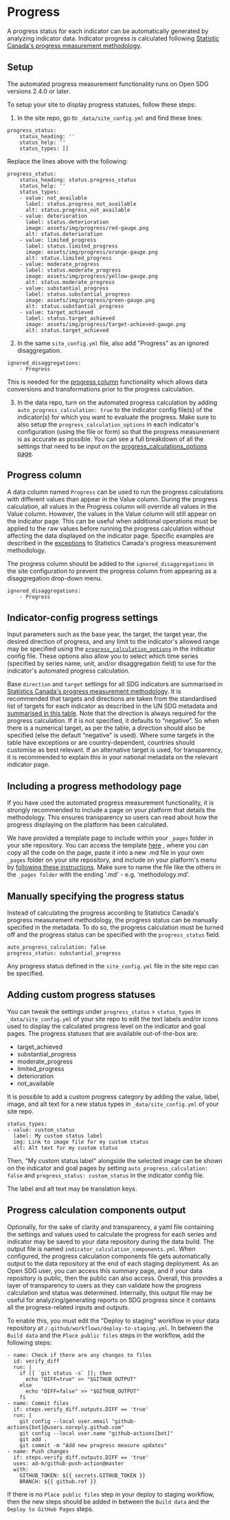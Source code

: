 <h1>Progress</h1>

A progress status for each indicator can be automatically generated by analyzing indicator data. Indicator progress is calculated following [Statistic Canada's progress measurement methodology](https://sdggif-data-canada-oddcmi-donnee.github.io/methodology/).

## Setup

The automated progress measurement functionality runs on Open SDG versions 2.4.0 or later.

To setup your site to display progress statuses, follow these steps:

1. In the site repo, go to `_data/site_config.yml` and find these lines:

```
progress_status:
    status_heading: ''
    status_help: ''
    status_types: []
```
Replace the lines above with the following:
```
progress_status:
    status_heading: status.progress_status
    status_help: ''
    status_types:
    - value: not_available
      label: status.progress_not_available
      alt: status.progress_not_available
    - value: deterioration
      label: status.deterioration
      image: assets/img/progress/red-gauge.png
      alt: status.deterioration
    - value: limited_progress
      label: status.limited_progress
      image: assets/img/progress/orange-gauge.png
      alt: status.limited_progress
    - value: moderate_progress
      label: status.moderate_progress
      image: assets/img/progress/yellow-gauge.png
      alt: status.moderate_progress
    - value: substantial_progress
      label: status.substantial_progress
      image: assets/img/progress/green-gauge.png
      alt: status.substantial_progress
    - value: target_achieved
      label: status.target_achieved
      image: assets/img/progress/target-achieved-gauge.png
      alt: status.target_achieved
```

2. In the same `site_config.yml` file, also add "Progress" as an ignored disaggregation.

```
ignored_disaggregations:
    - Progress
```
This is needed for the [progress column](#progress-column) functionality which allows data conversions and transformations prior to the progress calculation.

3. In the data repo, turn on the automated progress calculation by adding `auto_progress_calculation: true` to the indicator config file(s) of the indicator(s) for which you want to evaluate the progress. Make sure to also setup the `progress_calculation_options` in each indicator's configuration (using the file or form) so that the progress measurement is as accurate as possible. You can see a full breakdown of all the settings that need to be input on the [progress_calculations_options page](indicator-configuration.md#progress_calculation_options).

## Progress column

A data column named `Progress` can be used to run the progress calculations with different values than appear in the Value column. During the progress calculation, all values in the Progress column will override all values in the Value column. However, the values in the Value column will still appear on the indicator page. This can be useful when additional operations must be applied to the raw values before running the progress calculation without affecting the data displayed on the indicator page. Specific examples are described in the [exceptions](https://sdggif-data-canada-oddcmi-donnee.github.io/methodology/#specific-exceptions-for-canadas-global-indicator-framework-reporting) to Statistics Canada's progress measurement methodology.

The progress column should be added to the `ignored_disaggregations` in the site configuration to prevent the progress column from appearing as a disaggregation drop-down menu.
```
ignored_disaggregations:
    - Progress
```

## Indicator-config progress settings

Input parameters such as the base year, the target, the target year, the desired direction of progress, and any limit to the indicator's allowed range may be specified using the [`progress_calculation_options`](indicator-configuration.md#progress_calculation_options) in the indicator config file. These options also allow you to select which time series (specified by series name, unit, and/or disaggregation field) to use for the indicator's automated progress calculation. 

Base `direction` and `target` settings for all SDG indicators are summarised in [Statistics Canada's progress measurement methodology](https://sdggif-data-canada-oddcmi-donnee.github.io/methodology/#metadata). It is recommended that targets and directions are taken from the standardised list of targets for each indicator as described in the UN SDG metadata and [summarised in this table](https://sdggif-data-canada-oddcmi-donnee.github.io/methodology/#metadata). Note that the direction is always required for the progress calculation. If it is not specified, it defaults to “negative”. So when there is a numerical target, as per the table, a direction should also be specified (else the default “negative” is used). Where some targets in the table have exceptions or are country-dependent, countries should customise as best relevant. If an alternative target is used, for transparency, it is recommended to explain this in your national metadata on the relevant indicator page.

## Including a progress methodology page

If you have used the automated progress measurement functionality, it is strongly recommended to include a page on your platform that details the methodology. This ensures transparency so users can read about how the progress displaying on the platform has been calculated.

We have provided a template page to include within your `_pages` folder in your site repository. You can access the template [here]() , where you can copy all the code on the page, paste it into a new .md file in your own `_pages` folder on your site repository, and include on your platform's menu by [following these instructions](https://open-sdg.readthedocs.io/en/latest/tutorials/create-pages/#add-a-menu-item). Make sure to name the file like the others in the `_pages folder` with the ending '.md' - e.g. 'methodology.md'.

## Manually specifying the progress status

Instead of calculating the progress according to Statistics Canada's progress measurement methodology, the progress status can be manually specified in the metadata. To do so, the progress calculation must be turned off and the progress status can be specified with the `progress_status` field.
```
auto_progress_calculation: false
progress_status: substantial_progress
```
Any progress status defined in the `site_config.yml` file in the site repo can be specified.

## Adding custom progress statuses

You can tweak the settings under `progress_status` > `status_types` in `_data/site_config.yml` of your site repo to edit the text labels and/or icons used to display the calculated progress level on the indicator and goal pages. The progress statuses that are available out-of-the-box are:
- target_achieved
- substantial_progress
- moderate_progress
- limited_progress
- deterioration
- not_available

It is possible to add a custom progress category by adding the value, label, image, and alt text for a new status types in `_data/site_config.yml` of your site repo.

```
status_types:
- value: custom_status
  label: My custom status label
  img: Link to image file for my custom status
  alt: Alt text for my custom status
```

Then, "My custom status label" alongside the selected image can be shown on the indicator and goal pages by setting `auto_progress_calculation: false` and `progress_status: custom_status` in the indicator config file.

The label and alt text may be translation keys.

## Progress calculation components output

Optionally, for the sake of clarity and transparency, a yaml file containing the settings and values used to calculate the progress for each series and indicator may be saved to your data repository during the data build. The output file is named `indicator_calculation_components.yml`. When configured, the progress calculation components file gets automatically output to the data repository at the end of each staging deployment. As an Open SDG user, you can access this summary page, and if your data repository is public, then the public can also access. Overall, this provides a layer of transparency to users as they can validate how the progress calculation and status was determined. Internally, this output file may be useful for analyzing/generating reports on SDG progress since it contains all the progress-related inputs and outputs.

To enable this, you must edit the "Deploy to staging" workflow in your data repository at `/.github/workflows/deploy-to-staging.yml`. In between the `Build data` and the `Place public files` steps in the workflow, add the following steps:
```
- name: Check if there are any changes to files
  id: verify_diff
  run: |
    if [[ `git status -s` ]]; then
      echo "DIFF=true" >> "$GITHUB_OUTPUT"
    else
      echo "DIFF=false" >> "$GITHUB_OUTPUT"
    fi
- name: Commit files
  if: steps.verify_diff.outputs.DIFF == 'true'
  run: |
    git config --local user.email "github-actions[bot]@users.noreply.github.com"
    git config --local user.name "github-actions[bot]"
    git add .
    git commit -m "Add new progress measure updates"
- name: Push changes
  if: steps.verify_diff.outputs.DIFF == 'true'
  uses: ad-m/github-push-action@master
  with:
    GITHUB_TOKEN: ${{ secrets.GITHUB_TOKEN }}
    BRANCH: ${{ github.ref }}
```

If there is no `Place public files` step in your deploy to staging workflow, then the new steps should be added in between the `Build data` and the `Deploy to GitHub Pages` steps.

